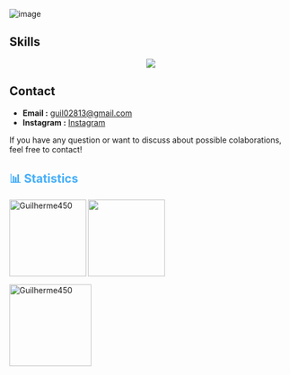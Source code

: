 ![image](https://user-images.githubusercontent.com/74038190/225813708-98b745f2-7d22-48cf-9150-083f1b00d6c9.gif)
<!--
![image](https://user-images.githubusercontent.com/74038190/225813708-98b745f2-7d22-48cf-9150-083f1b00d6c9.gif)
-->
## Skills
<p align="center">
  <a href="https://skillicons.dev">
    <img src="https://skillicons.dev/icons?i=py,cs,c,git,dotnet,github,r,julia,go,anaconda" />
  </a>
</p>

## Contact
- **Email :** [guil02813@gmail.com](mailto:guil02813@gmail.com)
- **Instagram :** [Instagram](https://www.instagram.com/guilhermel65?igsh=MWtudnp5OTYyNnM4bg==)

If you have any question or want to discuss about possible colaborations, feel free to contact!

<h2 style="color: #44AEFB">📊 Statistics</h2>
<!-- ![stats_banner](https://user-images.githubusercontent.com/78341798/194534778-d662496c-ae00-4e8d-ae9b-b90912054e7f.gif) -->

<!-- Begin Stats Cards -->
<!-- Resources:  -->
<!-- Github & Languages Stats: https://github.com/anuraghazra/github-readme-stats --> 
<!-- Streak Stats: https://github.com/denvercoder1/github-readme-streak-stats -->
<!-- Change the value after ?username= to your GitHub username. -->

<p><img align="left" height="137em" loading="lazy" src="https://github-readme-stats.vercel.app/api?username=Guilherme450&hide=stars&count_private=true&show_icons=true&theme=codeSTACKr&border_radius=20" alt="Guilherme450" /></p>
<p></p><img align="center" height="137em" loading="lazy" src="https://github-readme-stats.vercel.app/api/top-langs/?username=Guilherme450&layout=compact&show_icons=true&theme=codeSTACKr&border_radius=15"/></p>
<p><img align="center" height="146em" loading="lazy" src="https://streak-stats.demolab.com?user=Guilherme450&count_private=true&theme=codeSTACKr&border_radius=20" alt="Guilherme450" /></p>
